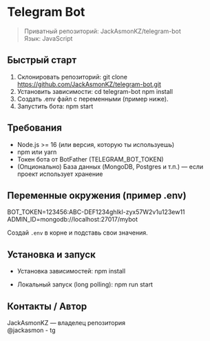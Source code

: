 # Telegram Bot

> Приватный репозиторий: JackAsmonKZ/telegram-bot  
> Язык: JavaScript

## Быстрый старт

1. Склонировать репозиторий:
   git clone https://github.com/JackAsmonKZ/telegram-bot.git
2. Установить зависимости:
   cd telegram-bot
   npm install
3. Создать .env файл с переменными (пример ниже).
4. Запустить бота:
   npm start

## Требования

- Node.js >= 16 (или версия, которую ты используешь)
- npm или yarn
- Токен бота от BotFather (TELEGRAM_BOT_TOKEN)
- (Опционально) База данных (MongoDB, Postgres и т.п.) — если проект использует хранение

## Переменные окружения (пример .env)

BOT_TOKEN=123456:ABC-DEF1234ghIkl-zyx57W2v1u123ew11
ADMIN_ID=mongodb://localhost:27017/mybot

Создай `.env` в корне и подставь свои значения.

## Установка и запуск

- Установка зависимостей:
  npm install

- Локальный запуск (long polling):
  npm run start

## Контакты / Автор

JackAsmonKZ — владелец репозитория  
@jackasmon - tg
